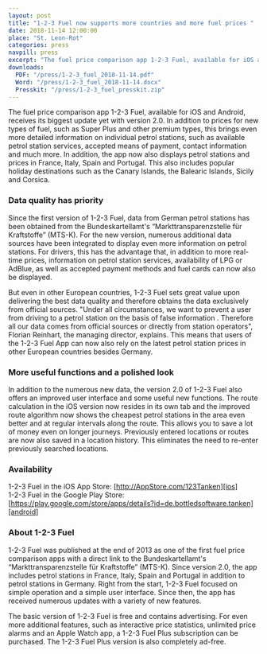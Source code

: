 ```yaml
---
layout: post
title: "1-2-3 Fuel now supports more countries and more fuel prices "
date: 2018-11-14 12:00:00
place: "St. Leon-Rot"
categories: press
navpill: press
excerpt: "The fuel price comparison app 1-2-3 Fuel, available for iOS and Android, receives its biggest update yet with version 2.0. In addition to prices for new types of fuel, such as Super Plus and other premium types, this brings even more detailed information on individual petrol stations, such as available petrol station services, accepted means of payment, contact information and much more. In addition, the app now also displays petrol stations and prices in France, Italy, Spain and Portugal. This also includes popular holiday destinations such as the Canary Islands, the Balearic Islands, Sicily and Corsica."
downloads:
  PDF: "/press/1-2-3_fuel_2018-11-14.pdf"
  Word: "/press/1-2-3_fuel_2018-11-14.docx"
  Presskit: "/press/1-2-3_fuel_presskit.zip"
---
```


The fuel price comparison app 1-2-3 Fuel, available for iOS and Android, receives its biggest update yet with version 2.0. In addition to prices for new types of fuel, such as Super Plus and other premium types, this brings even more detailed information on individual petrol stations, such as available petrol station services, accepted means of payment, contact information and much more. In addition, the app now also displays petrol stations and prices in France, Italy, Spain and Portugal. This also includes popular holiday destinations such as the Canary Islands, the Balearic Islands, Sicily and Corsica.

### Data quality has priority

Since the first version of 1-2-3 Fuel, data from German petrol stations has been obtained from the Bundeskartellamt's “Markttransparenzstelle für Kraftstoffe” (MTS-K). For the new version, numerous additional data sources have been integrated to display even more information on petrol stations. For drivers, this has the advantage that, in addition to more real-time prices, information on petrol station services, availability of LPG or AdBlue, as well as accepted payment methods and fuel cards can now also be displayed.

But even in other European countries, 1-2-3 Fuel sets great value upon delivering the best data quality and therefore obtains the data exclusively from official sources. "Under all circumstances, we want to prevent a user from driving to a petrol station on the basis of false information . Therefore all our data comes from official sources or directly from station operators", Florian Reinhart, the managing director, explains. This means that users of the 1-2-3 Fuel App can now also rely on the latest petrol station prices in other European countries besides Germany.

### More useful functions and a polished look

In addition to the numerous new data, the version 2.0 of 1-2-3 Fuel also offers an improved user interface and some useful new functions. The route calculation in the iOS version now resides in its own tab and the improved route algorithm now shows the cheapest petrol stations in the area even better and at regular intervals along the route. This allows you to save a lot of money even on longer journeys. Previously entered locations or routes are now also saved in a location history. This eliminates the need to re-enter previously searched locations.

### Availability

1-2-3 Fuel in the iOS App Store: [http://AppStore.com/123Tanken][ios]<br>
1-2-3 Fuel in the Google Play Store: [https://play.google.com/store/apps/details?id=de.bottledsoftware.tanken][android]

### About 1-2-3 Fuel

1-2-3 Fuel was published at the end of 2013 as one of the first fuel price comparison apps with a direct link to the Bundeskartellamt's “Markttransparenzstelle für Kraftstoffe” (MTS-K). Since version 2.0, the app includes petrol stations in France, Italy, Spain and Portugal in addition to petrol stations in Germany. Right from the start, 1-2-3 Fuel focused on simple operation and a simple user interface. Since then, the app has received numerous updates with a variety of new features.

The basic version of 1-2-3 Fuel is free and contains advertising. For even more additional features, such as interactive price statistics, unlimited price alarms and an Apple Watch app, a 1-2-3 Fuel Plus subscription can be purchased. The 1-2-3 Fuel Plus version is also completely ad-free.

[android]: https://play.google.com/store/apps/details?id=de.bottledsoftware.tanken
[ios]: http://AppStore.com/123Tanken
